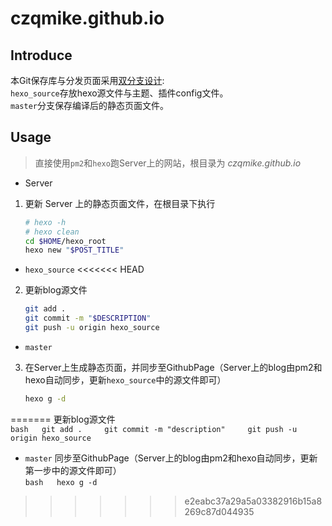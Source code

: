 # czqmike.github.io
## Introduce
本Git保存库与分发页面采用[双分支设计](https://www.jianshu.com/p/57b5a384f234):   
`hexo_source`存放hexo源文件与主题、插件config文件。  
`master`分支保存编译后的静态页面文件。  

## Usage 
> 直接使用`pm2`和`hexo`跑Server上的网站，根目录为 *czqmike.github.io*

- Server
1. 更新 Server 上的静态页面文件，在根目录下执行

	```bash
	# hexo -h
	# hexo clean
	cd $HOME/hexo_root
	hexo new "$POST_TITLE"
	```

- `hexo_source`
<<<<<<< HEAD
2. 更新blog源文件  
	```bash
	git add .  
	git commit -m "$DESCRIPTION"  
	git push -u origin hexo_source  
	```
- `master`
3. 在Server上生成静态页面，并同步至GithubPage（Server上的blog由pm2和hexo自动同步，更新`hexo_source`中的源文件即可）  
	```bash
	hexo g -d
	```
=======
更新blog源文件  
``bash  
git add .    
git commit -m "description"    
git push -u origin hexo_source    
``
- `master`
同步至GithubPage（Server上的blog由pm2和hexo自动同步，更新第一步中的源文件即可）  
``bash  
hexo g -d  
``
>>>>>>> e2eabc37a29a5a03382916b15a8269c87d044935
